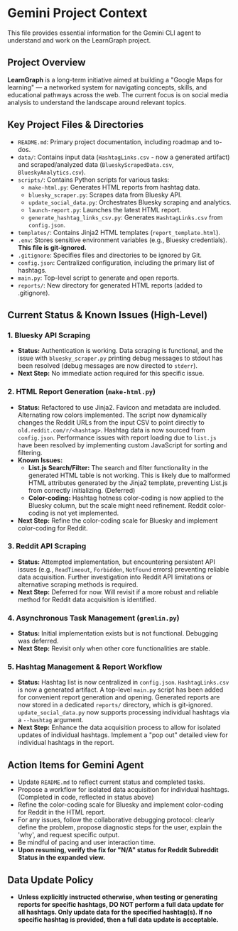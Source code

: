 # Gemini Project Context

This file provides essential information for the Gemini CLI agent to understand and work on the LearnGraph project.

## Project Overview
**LearnGraph** is a long-term initiative aimed at building a "Google Maps for learning" — a networked system for navigating concepts, skills, and educational pathways across the web. The current focus is on social media analysis to understand the landscape around relevant topics.

## Key Project Files & Directories
- `README.md`: Primary project documentation, including roadmap and to-dos.
- `data/`: Contains input data (`HashtagLinks.csv` - now a generated artifact) and scraped/analyzed data (`BlueskyScrapedData.csv`, `BlueskyAnalytics.csv`).
- `scripts/`: Contains Python scripts for various tasks:
    - `make-html.py`: Generates HTML reports from hashtag data.
    - `bluesky_scraper.py`: Scrapes data from Bluesky API.
    - `update_social_data.py`: Orchestrates Bluesky scraping and analytics.
    - `launch-report.py`: Launches the latest HTML report.
    - `generate_hashtag_links_csv.py`: Generates `HashtagLinks.csv` from `config.json`.
- `templates/`: Contains Jinja2 HTML templates (`report_template.html`).
- `.env`: Stores sensitive environment variables (e.g., Bluesky credentials). **This file is git-ignored.**
- `.gitignore`: Specifies files and directories to be ignored by Git.
- `config.json`: Centralized configuration, including the primary list of hashtags.
- `main.py`: Top-level script to generate and open reports.
- `reports/`: New directory for generated HTML reports (added to .gitignore).

## Current Status & Known Issues (High-Level)

### 1. Bluesky API Scraping
- **Status:** Authentication is working. Data scraping is functional, and the issue with `bluesky_scraper.py` printing debug messages to stdout has been resolved (debug messages are now directed to `stderr`).
- **Next Step:** No immediate action required for this specific issue.

### 2. HTML Report Generation (`make-html.py`)
- **Status:** Refactored to use Jinja2. Favicon and metadata are included. Alternating row colors implemented. The script now dynamically changes the Reddit URLs from the input CSV to point directly to `old.reddit.com/r/<hashtag>`. Hashtag data is now sourced from `config.json`. Performance issues with report loading due to `list.js` have been resolved by implementing custom JavaScript for sorting and filtering.
- **Known Issues:**
    - **List.js Search/Filter:** The search and filter functionality in the generated HTML table is not working. This is likely due to malformed HTML attributes generated by the Jinja2 template, preventing List.js from correctly initializing. (Deferred)
    - **Color-coding:** Hashtag hotness color-coding is now applied to the Bluesky column, but the scale might need refinement. Reddit color-coding is not yet implemented.
- **Next Step:** Refine the color-coding scale for Bluesky and implement color-coding for Reddit.

### 3. Reddit API Scraping
- **Status:** Attempted implementation, but encountering persistent API issues (e.g., `ReadTimeout`, `Forbidden`, `NotFound` errors) preventing reliable data acquisition. Further investigation into Reddit API limitations or alternative scraping methods is required.
- **Next Step:** Deferred for now. Will revisit if a more robust and reliable method for Reddit data acquisition is identified.

### 4. Asynchronous Task Management (`gremlin.py`)
- **Status:** Initial implementation exists but is not functional. Debugging was deferred.
- **Next Step:** Revisit only when other core functionalities are stable.

### 5. Hashtag Management & Report Workflow
- **Status:** Hashtag list is now centralized in `config.json`. `HashtagLinks.csv` is now a generated artifact. A top-level `main.py` script has been added for convenient report generation and opening. Generated reports are now stored in a dedicated `reports/` directory, which is git-ignored. `update_social_data.py` now supports processing individual hashtags via a `--hashtag` argument.
- **Next Step:** Enhance the data acquisition process to allow for isolated updates of individual hashtags. Implement a "pop out" detailed view for individual hashtags in the report.

## Action Items for Gemini Agent
- Update `README.md` to reflect current status and completed tasks.
- Propose a workflow for isolated data acquisition for individual hashtags. (Completed in code, reflected in status above)
- Refine the color-coding scale for Bluesky and implement color-coding for Reddit in the HTML report.
- For any issues, follow the collaborative debugging protocol: clearly define the problem, propose diagnostic steps for the user, explain the 'why', and request specific output.
- Be mindful of pacing and user interaction time.
- **Upon resuming, verify the fix for "N/A" status for Reddit Subreddit Status in the expanded view.**

## Data Update Policy
- **Unless explicitly instructed otherwise, when testing or generating reports for specific hashtags, DO NOT perform a full data update for all hashtags. Only update data for the specified hashtag(s). If no specific hashtag is provided, then a full data update is acceptable.**